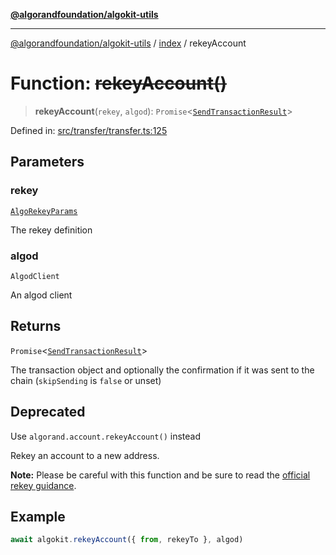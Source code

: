 [**@algorandfoundation/algokit-utils**](../../README.md)

***

[@algorandfoundation/algokit-utils](../../README.md) / [index](../README.md) / rekeyAccount

# Function: ~~rekeyAccount()~~

> **rekeyAccount**(`rekey`, `algod`): `Promise`\<[`SendTransactionResult`](../../types/transaction/interfaces/SendTransactionResult.md)\>

Defined in: [src/transfer/transfer.ts:125](https://github.com/algorandfoundation/algokit-utils-ts/blob/main/src/transfer/transfer.ts#L125)

## Parameters

### rekey

[`AlgoRekeyParams`](../../types/transfer/interfaces/AlgoRekeyParams.md)

The rekey definition

### algod

`AlgodClient`

An algod client

## Returns

`Promise`\<[`SendTransactionResult`](../../types/transaction/interfaces/SendTransactionResult.md)\>

The transaction object and optionally the confirmation if it was sent to the chain (`skipSending` is `false` or unset)

## Deprecated

Use `algorand.account.rekeyAccount()` instead

Rekey an account to a new address.

**Note:** Please be careful with this function and be sure to read the [official rekey guidance](https://dev.algorand.co/concepts/accounts/rekeying).

## Example

```typescript
await algokit.rekeyAccount({ from, rekeyTo }, algod)
```
